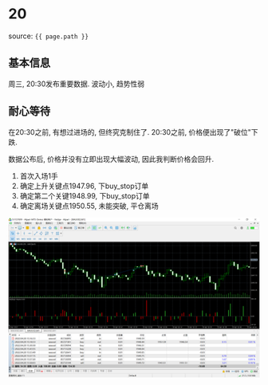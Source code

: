 # 20

source: `{{ page.path }}`

## 基本信息

周三, 20:30发布重要数据. 波动小, 趋势性弱

## 耐心等待

在20:30之前, 有想过进场的, 但终究克制住了. 20:30之前, 价格便出现了"破位"下跌. 

数据公布后, 价格并没有立即出现大幅波动, 因此我判断价格会回升. 

1. 首次入场1手
2. 确定上升关键点1947.96, 下buy_stop订单
3. 确定第二个关键1948.99, 下buy_stop订单
4. 确定离场关键点1950.55, 未能突破, 平仓离场

![](../../../assets/images/QuotationRecord/20220420.png)